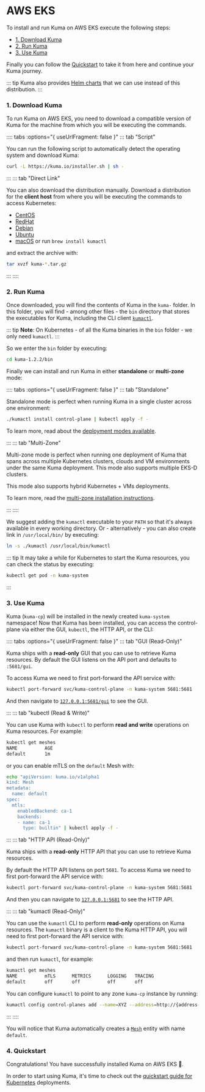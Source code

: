 # AWS EKS

To install and run Kuma on AWS EKS execute the following steps:

* [1. Download Kuma](#_1-download-kuma)
* [2. Run Kuma](#_2-run-kuma)
* [3. Use Kuma](#_3-use-kuma)

Finally you can follow the [Quickstart](#_4-quickstart) to take it from here and continue your Kuma journey.

::: tip
Kuma also provides [Helm charts](/docs/1.2.2/installation/helm/) that we can use instead of this distribution.
:::

### 1. Download Kuma

To run Kuma on AWS EKS, you need to download a compatible version of Kuma for the machine from which you will be executing the commands.


:::: tabs :options="{ useUrlFragment: false }"
::: tab "Script"

You can run the following script to automatically detect the operating system and download Kuma:

```sh
curl -L https://kuma.io/installer.sh | sh -
```

:::
::: tab "Direct Link"

You can also download the distribution manually. Download a distribution for the **client host** from where you will be executing the commands to access Kubernetes:

* [CentOS](https://download.konghq.com/mesh-alpine/kuma-1.2.2-centos-amd64.tar.gz)
* [RedHat](https://download.konghq.com/mesh-alpine/kuma-1.2.2-rhel-amd64.tar.gz)
* [Debian](https://download.konghq.com/mesh-alpine/kuma-1.2.2-debian-amd64.tar.gz)
* [Ubuntu](https://download.konghq.com/mesh-alpine/kuma-1.2.2-ubuntu-amd64.tar.gz)
* [macOS](https://download.konghq.com/mesh-alpine/kuma-1.2.2-darwin-amd64.tar.gz) or run `brew install kumactl`

and extract the archive with:

```sh
tar xvzf kuma-*.tar.gz
```

:::
::::

### 2. Run Kuma

Once downloaded, you will find the contents of Kuma in the `kuma-` folder. In this folder, you will find - among other files - the `bin` directory that stores the executables for Kuma, including the CLI client [`kumactl`](/docs/1.2.2/documentation/cli/#kumactl).

::: tip
**Note**: On Kubernetes - of all the Kuma binaries in the `bin` folder - we only need `kumactl`.
:::

So we enter the `bin` folder by executing:

```sh
cd kuma-1.2.2/bin
```

Finally we can install and run Kuma in either **standalone** or **multi-zone** mode:

:::: tabs :options="{ useUrlFragment: false }"
::: tab "Standalone"

Standalone mode is perfect when running Kuma in a single cluster across one environment:

```sh
./kumactl install control-plane | kubectl apply -f -
```

To learn more, read about the [deployment modes available](/docs/1.2.2/documentation/deployments/).

:::
::: tab "Multi-Zone"

Multi-zone mode is perfect when running one deployment of Kuma that spans across multiple Kubernetes clusters, clouds and VM environments under the same Kuma deployment. This mode also supports multiple EKS-D clusters.

This mode also supports hybrid Kubernetes + VMs deployments.

To learn more, read the [multi-zone installation instructions](/docs/1.2.2/documentation/deployments/).

:::
::::


We suggest adding the `kumactl` executable to your `PATH` so that it's always available in every working directory. Or - alternatively - you can also create link in `/usr/local/bin/` by executing:

```sh
ln -s ./kumactl /usr/local/bin/kumactl
```

::: tip
It may take a while for Kubernetes to start the Kuma resources, you can check the status by executing:

```sh
kubectl get pod -n kuma-system
```
:::

### 3. Use Kuma

Kuma (`kuma-cp`) will be installed in the newly created `kuma-system` namespace! Now that Kuma has been installed, you can access the control-plane via either the GUI, `kubectl`, the HTTP API, or the CLI:

:::: tabs :options="{ useUrlFragment: false }"
::: tab "GUI (Read-Only)"

Kuma ships with a **read-only** GUI that you can use to retrieve Kuma resources. By default the GUI listens on the API port and defaults to `:5681/gui`. 

To access Kuma we need to first port-forward the API service with:

```sh
kubectl port-forward svc/kuma-control-plane -n kuma-system 5681:5681
```

And then navigate to [`127.0.0.1:5681/gui`](http://127.0.0.1:5681/gui) to see the GUI.

:::
::: tab "kubectl (Read & Write)"

You can use Kuma with `kubectl` to perform **read and write** operations on Kuma resources. For example:

```sh
kubectl get meshes
NAME          AGE
default       1m
```

or you can enable mTLS on the `default` Mesh with:

```sh
echo "apiVersion: kuma.io/v1alpha1
kind: Mesh
metadata:
  name: default
spec:
  mtls:
    enabledBackend: ca-1
    backends:
    - name: ca-1
      type: builtin" | kubectl apply -f -
```

:::
::: tab "HTTP API (Read-Only)"

Kuma ships with a **read-only** HTTP API that you can use to retrieve Kuma resources.

By default the HTTP API listens on port `5681`. To access Kuma we need to first port-forward the API service with:

```sh
kubectl port-forward svc/kuma-control-plane -n kuma-system 5681:5681
```

And then you can navigate to [`127.0.0.1:5681`](http://127.0.0.1:5681) to see the HTTP API.

:::
::: tab "kumactl (Read-Only)"

You can use the `kumactl` CLI to perform **read-only** operations on Kuma resources. The `kumactl` binary is a client to the Kuma HTTP API, you will need to first port-forward the API service with:

```sh
kubectl port-forward svc/kuma-control-plane -n kuma-system 5681:5681
```

and then run `kumactl`, for example:

```sh
kumactl get meshes
NAME          mTLS      METRICS      LOGGING   TRACING
default       off       off          off       off
```

You can configure `kumactl` to point to any zone `kuma-cp` instance by running:

```sh
kumactl config control-planes add --name=XYZ --address=http://{address-to-kuma}:5681
```
:::
::::

You will notice that Kuma automatically creates a [`Mesh`](../../policies/mesh) entity with name `default`.

### 4. Quickstart

Congratulations! You have successfully installed Kuma on AWS EKS 🚀. 

In order to start using Kuma, it's time to check out the [quickstart guide for Kubernetes](/docs/1.2.2/quickstart/kubernetes/) deployments.
